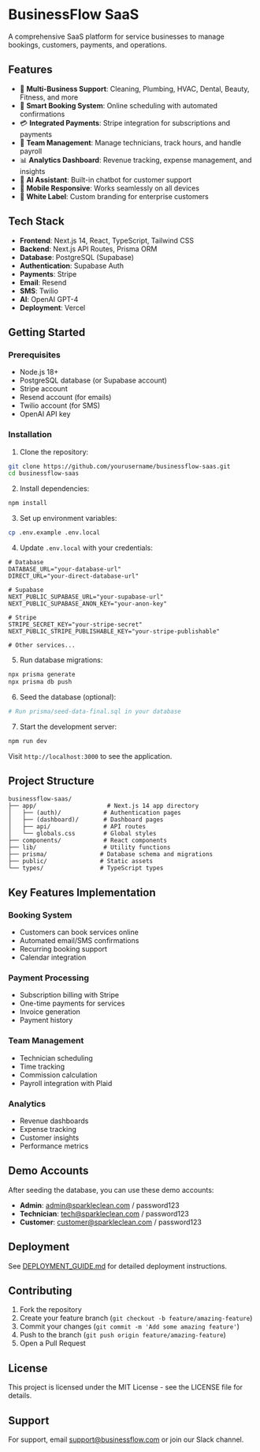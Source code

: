 # BusinessFlow SaaS

A comprehensive SaaS platform for service businesses to manage bookings, customers, payments, and operations.

## Features

- 🏢 **Multi-Business Support**: Cleaning, Plumbing, HVAC, Dental, Beauty, Fitness, and more
- 📅 **Smart Booking System**: Online scheduling with automated confirmations
- 💳 **Integrated Payments**: Stripe integration for subscriptions and payments
- 👥 **Team Management**: Manage technicians, track hours, and handle payroll
- 📊 **Analytics Dashboard**: Revenue tracking, expense management, and insights
- 🤖 **AI Assistant**: Built-in chatbot for customer support
- 📱 **Mobile Responsive**: Works seamlessly on all devices
- 🎨 **White Label**: Custom branding for enterprise customers

## Tech Stack

- **Frontend**: Next.js 14, React, TypeScript, Tailwind CSS
- **Backend**: Next.js API Routes, Prisma ORM
- **Database**: PostgreSQL (Supabase)
- **Authentication**: Supabase Auth
- **Payments**: Stripe
- **Email**: Resend
- **SMS**: Twilio
- **AI**: OpenAI GPT-4
- **Deployment**: Vercel

## Getting Started

### Prerequisites

- Node.js 18+
- PostgreSQL database (or Supabase account)
- Stripe account
- Resend account (for emails)
- Twilio account (for SMS)
- OpenAI API key

### Installation

1. Clone the repository:
```bash
git clone https://github.com/yourusername/businessflow-saas.git
cd businessflow-saas
```

2. Install dependencies:
```bash
npm install
```

3. Set up environment variables:
```bash
cp .env.example .env.local
```

4. Update `.env.local` with your credentials:
```env
# Database
DATABASE_URL="your-database-url"
DIRECT_URL="your-direct-database-url"

# Supabase
NEXT_PUBLIC_SUPABASE_URL="your-supabase-url"
NEXT_PUBLIC_SUPABASE_ANON_KEY="your-anon-key"

# Stripe
STRIPE_SECRET_KEY="your-stripe-secret"
NEXT_PUBLIC_STRIPE_PUBLISHABLE_KEY="your-stripe-publishable"

# Other services...
```

5. Run database migrations:
```bash
npx prisma generate
npx prisma db push
```

6. Seed the database (optional):
```bash
# Run prisma/seed-data-final.sql in your database
```

7. Start the development server:
```bash
npm run dev
```

Visit `http://localhost:3000` to see the application.

## Project Structure

```
businessflow-saas/
├── app/                    # Next.js 14 app directory
│   ├── (auth)/            # Authentication pages
│   ├── (dashboard)/       # Dashboard pages
│   ├── api/               # API routes
│   └── globals.css        # Global styles
├── components/            # React components
├── lib/                   # Utility functions
├── prisma/               # Database schema and migrations
├── public/               # Static assets
└── types/                # TypeScript types
```

## Key Features Implementation

### Booking System
- Customers can book services online
- Automated email/SMS confirmations
- Recurring booking support
- Calendar integration

### Payment Processing
- Subscription billing with Stripe
- One-time payments for services
- Invoice generation
- Payment history

### Team Management
- Technician scheduling
- Time tracking
- Commission calculation
- Payroll integration with Plaid

### Analytics
- Revenue dashboards
- Expense tracking
- Customer insights
- Performance metrics

## Demo Accounts

After seeding the database, you can use these demo accounts:

- **Admin**: admin@sparkleclean.com / password123
- **Technician**: tech@sparkleclean.com / password123
- **Customer**: customer@sparkleclean.com / password123

## Deployment

See [DEPLOYMENT_GUIDE.md](DEPLOYMENT_GUIDE.md) for detailed deployment instructions.

## Contributing

1. Fork the repository
2. Create your feature branch (`git checkout -b feature/amazing-feature`)
3. Commit your changes (`git commit -m 'Add some amazing feature'`)
4. Push to the branch (`git push origin feature/amazing-feature`)
5. Open a Pull Request

## License

This project is licensed under the MIT License - see the LICENSE file for details.

## Support

For support, email support@businessflow.com or join our Slack channel.